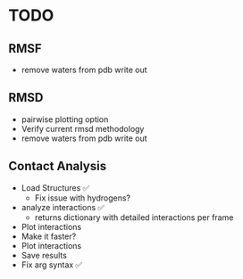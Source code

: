 # TODO

## RMSF
* remove waters from pdb write out
## RMSD
* pairwise plotting option
* Verify current rmsd methodology
* remove waters from pdb write out
## Contact Analysis
* Load Structures ✅
    * Fix issue with hydrogens?
* analyze interactions ✅
    * returns dictionary with detailed interactions per frame
* Plot interactions
* Make it faster?
* Plot interactions
* Save results
* Fix arg syntax ✅

